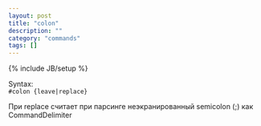 ```yaml
---
layout: post
title: "colon"
description: ""
category: "commands"
tags: []
---
```

{% include JB/setup %}

Syntax:  
`#colon {leave|replace}`   

При replace считает при парсинге неэкранированный semicolon (;) как CommandDelimiter 
